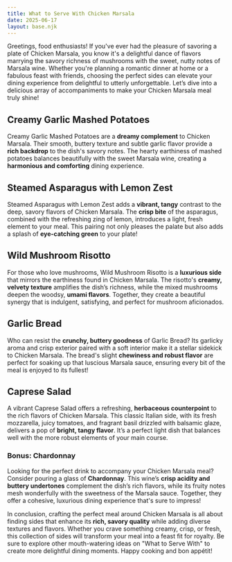 ```yaml
---
title: What to Serve With Chicken Marsala
date: 2025-06-17
layout: base.njk
---
```


Greetings, food enthusiasts! If you've ever had the pleasure of savoring a plate of Chicken Marsala, you know it's a delightful dance of flavors marrying the savory richness of mushrooms with the sweet, nutty notes of Marsala wine. Whether you're planning a romantic dinner at home or a fabulous feast with friends, choosing the perfect sides can elevate your dining experience from delightful to utterly unforgettable. Let’s dive into a delicious array of accompaniments to make your Chicken Marsala meal truly shine!

## **Creamy Garlic Mashed Potatoes**
Creamy Garlic Mashed Potatoes are a **dreamy complement** to Chicken Marsala. Their smooth, buttery texture and subtle garlic flavor provide a **rich backdrop** to the dish's savory notes. The hearty earthiness of mashed potatoes balances beautifully with the sweet Marsala wine, creating a **harmonious and comforting** dining experience.

## **Steamed Asparagus with Lemon Zest**
Steamed Asparagus with Lemon Zest adds a **vibrant, tangy** contrast to the deep, savory flavors of Chicken Marsala. The **crisp bite** of the asparagus, combined with the refreshing zing of lemon, introduces a light, fresh element to your meal. This pairing not only pleases the palate but also adds a splash of **eye-catching green** to your plate!

## **Wild Mushroom Risotto**
For those who love mushrooms, Wild Mushroom Risotto is a **luxurious side** that mirrors the earthiness found in Chicken Marsala. The risotto's **creamy, velvety texture** amplifies the dish’s richness, while the mixed mushrooms deepen the woodsy, **umami flavors**. Together, they create a beautiful synergy that is indulgent, satisfying, and perfect for mushroom aficionados.

## **Garlic Bread**
Who can resist the **crunchy, buttery goodness** of Garlic Bread? Its garlicky aroma and crisp exterior paired with a soft interior make it a stellar sidekick to Chicken Marsala. The bread's slight **chewiness and robust flavor** are perfect for soaking up that luscious Marsala sauce, ensuring every bit of the meal is enjoyed to its fullest!

## **Caprese Salad**
A vibrant Caprese Salad offers a refreshing, **herbaceous counterpoint** to the rich flavors of Chicken Marsala. This classic Italian side, with its fresh mozzarella, juicy tomatoes, and fragrant basil drizzled with balsamic glaze, delivers a pop of **bright, tangy flavor**. It’s a perfect light dish that balances well with the more robust elements of your main course.

### **Bonus: Chardonnay**
Looking for the perfect drink to accompany your Chicken Marsala meal? Consider pouring a glass of **Chardonnay**. This wine’s **crisp acidity and buttery undertones** complement the dish’s rich flavors, while its fruity notes mesh wonderfully with the sweetness of the Marsala sauce. Together, they offer a cohesive, luxurious dining experience that's sure to impress!

In conclusion, crafting the perfect meal around Chicken Marsala is all about finding sides that enhance its **rich, savory quality** while adding diverse textures and flavors. Whether you crave something creamy, crisp, or fresh, this collection of sides will transform your meal into a feast fit for royalty. Be sure to explore other mouth-watering ideas on "What to Serve With" to create more delightful dining moments. Happy cooking and bon appétit!